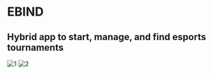 # EBIND

## Hybrid app to start, manage, and find esports tournaments

![1](https://i.imgur.com/ipynGyE.gif) ![2](https://i.imgur.com/o29khWf.gif)

